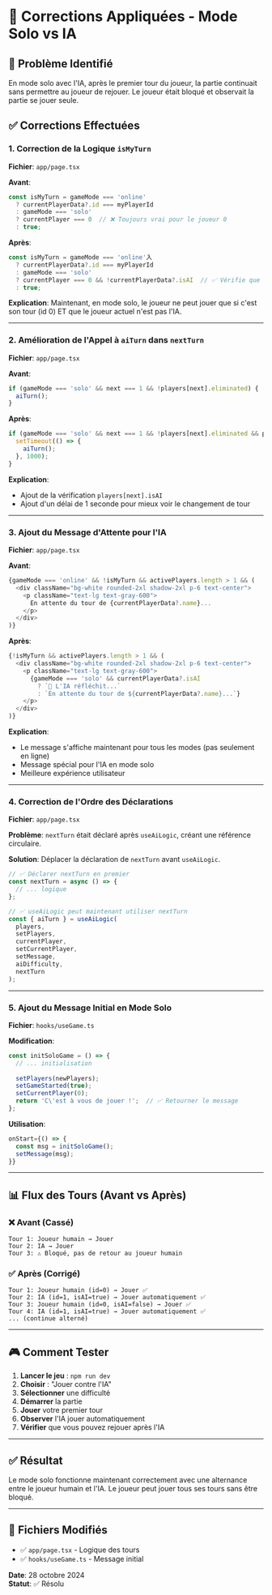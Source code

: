 # 🔧 Corrections Appliquées - Mode Solo vs IA

## 🐛 Problème Identifié

En mode solo avec l'IA, après le premier tour du joueur, la partie continuait sans permettre au joueur de rejouer. Le joueur était bloqué et observait la partie se jouer seule.

## ✅ Corrections Effectuées

### 1. **Correction de la Logique `isMyTurn`**

**Fichier**: `app/page.tsx`

**Avant**:
```typescript
const isMyTurn = gameMode === 'online' 
  ? currentPlayerData?.id === myPlayerId 
  : gameMode === 'solo' 
  ? currentPlayer === 0  // ❌ Toujours vrai pour le joueur 0
  : true;
```

**Après**:
```typescript
const isMyTurn = gameMode === 'online'入
  ? currentPlayerData?.id === myPlayerId 
  : gameMode === 'solo' 
  ? currentPlayer === 0 && !currentPlayerData?.isAI  // ✅ Vérifie que ce n'est PAS l'IA
  : true;
```

**Explication**: Maintenant, en mode solo, le joueur ne peut jouer que si c'est son tour (id 0) ET que le joueur actuel n'est pas l'IA.

---

### 2. **Amélioration de l'Appel à `aiTurn` dans `nextTurn`**

**Fichier**: `app/page.tsx`

**Avant**:
```typescript
if (gameMode === 'solo' && next === 1 && !players[next].eliminated) {
  aiTurn();
}
```

**Après**:
```typescript
if (gameMode === 'solo' && next === 1 && !players[next].eliminated && players[next].isAI) {
  setTimeout(() => {
    aiTurn();
  }, 1000);
}
```

**Explication**: 
- Ajout de la vérification `players[next].isAI`
- Ajout d'un délai de 1 seconde pour mieux voir le changement de tour

---

### 3. **Ajout du Message d'Attente pour l'IA**

**Fichier**: `app/page.tsx`

**Avant**:
```typescript
{gameMode === 'online' && !isMyTurn && activePlayers.length > 1 && (
  <div className="bg-white rounded-2xl shadow-2xl p-6 text-center">
    <p className="text-lg text-gray-600">
      En attente du tour de {currentPlayerData?.name}...
    </p>
  </div>
)}
```

**Après**:
```typescript
{!isMyTurn && activePlayers.length > 1 && (
  <div className="bg-white rounded-2xl shadow-2xl p-6 text-center">
    <p className="text-lg text-gray-600">
      {gameMode === 'solo' && currentPlayerData?.isAI 
        ? `🤖 L'IA réfléchit...`
        : `En attente du tour de ${currentPlayerData?.name}...`}
    </p>
  </div>
)}
```

**Explication**: 
- Le message s'affiche maintenant pour tous les modes (pas seulement en ligne)
- Message spécial pour l'IA en mode solo
- Meilleure expérience utilisateur

---

### 4. **Correction de l'Ordre des Déclarations**

**Fichier**: `app/page.tsx`

**Problème**: `nextTurn` était déclaré après `useAiLogic`, créant une référence circulaire.

**Solution**: Déplacer la déclaration de `nextTurn` avant `useAiLogic`.

```typescript
// ✅ Déclarer nextTurn en premier
const nextTurn = async () => {
  // ... logique
};

// ✅ useAiLogic peut maintenant utiliser nextTurn
const { aiTurn } = useAiLogic(
  players,
  setPlayers,
  currentPlayer,
  setCurrentPlayer,
  setMessage,
  aiDifficulty,
  nextTurn
);
```

---

### 5. **Ajout du Message Initial en Mode Solo**

**Fichier**: `hooks/useGame.ts`

**Modification**:
```typescript
const initSoloGame = () => {
  // ... initialisation
  
  setPlayers(newPlayers);
  setGameStarted(true);
  setCurrentPlayer(0);
  return 'C\'est à vous de jouer !';  // ✅ Retourner le message
};
```

**Utilisation**:
```typescript
onStart={() => {
  const msg = initSoloGame();
  setMessage(msg);
}}
```

---

## 📊 Flux des Tours (Avant vs Après)

### ❌ Avant (Cassé)
```
Tour 1: Joueur humain → Jouer
Tour 2: IA → Jouer
Tour 3: ⚠️ Bloqué, pas de retour au joueur humain
```

### ✅ Après (Corrigé)
```
Tour 1: Joueur humain (id=0) → Jouer ✅
Tour 2: IA (id=1, isAI=true) → Jouer automatiquement ✅
Tour 3: Joueur humain (id=0, isAI=false) → Jouer ✅
Tour 4: IA (id=1, isAI=true) → Jouer automatiquement ✅
... (continue alterné)
```

---

## 🎮 Comment Tester

1. **Lancer le jeu** : `npm run dev`
2. **Choisir** : "Jouer contre l'IA"
3. **Sélectionner** une difficulté
4. **Démarrer** la partie
5. **Jouer** votre premier tour
6. **Observer** l'IA jouer automatiquement
7. **Vérifier** que vous pouvez rejouer après l'IA

---

## ✅ Résultat

Le mode solo fonctionne maintenant correctement avec une alternance entre le joueur humain et l'IA. Le joueur peut jouer tous ses tours sans être bloqué.

---

## 📝 Fichiers Modifiés

- ✅ `app/page.tsx` - Logique des tours
- ✅ `hooks/useGame.ts` - Message initial

**Date**: 28 octobre 2024  
**Statut**: ✅ Résolu

